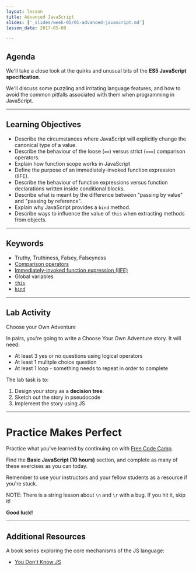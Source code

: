 ```yaml
---
layout: lesson
title: Advanced JavaScript
slides: ['_slides/week-05/01-advanced-javascript.md']
lesson_date: 2017-05-08

---
```


## Agenda

We'll take a close look at the quirks and unusual bits of the **ES5 JavaScript specification**.

We'll discuss some puzzling and irritating language features, and how to avoid the common pitfalls associated with them when programming in JavaScript.

---

## Learning Objectives

- Describe the circumstances where JavaScript will explicitly change the canonical type of a value.
- Describe the behaviour of the loose (`==`) versus strict (`===`) comparison operators.
- Explain how function scope works in JavaScript
- Define the purpose of an immediately-invoked function expression (IIFE).
- Describe the behaviour of function expressions versus function declarations written inside conditional blocks.
- Describe what is meant by the difference between "passing by value" and "passing by reference".
- Explain why JavaScript provides a `bind` method.
- Describe ways to influence the value of `this` when extracting methods from objects.

---

## Keywords

- Truthy, Truthiness, Falsey, Falseyness
- [Comparison operators](https://developer.mozilla.org/en-US/docs/Web/JavaScript/Reference/Operators/Comparison_Operators)
- [Immediately-invoked function expression (IIFE)](https://developer.mozilla.org/en-US/docs/Glossary/IIFE)
- Global variables
- [`this`](https://developer.mozilla.org/en/docs/Web/JavaScript/Reference/Operators/this)
- [`bind`](https://developer.mozilla.org/en-US/docs/Web/JavaScript/Reference/Global_Objects/Function/bind)

---

## Lab Activity

Choose your Own Adventure

In pairs, you're going to write a Choose Your Own Adventure story. It will need:

- At least 3 yes or no questions using logical operators
- At least 1 mulitple choice question
- At least 1 loop - something needs to repeat in order to complete

The lab task is to:

1. Design your story as a __decision tree__.
1. Sketch out the story in pseudocode
1. Implement the story using JS

---

# Practice Makes Perfect

Practice what you've learned by continuing on with [Free Code Camp](http://www.freecodecamp.com/ma).

Find the **Basic JavaScript (10 hours)** section, and complete as many of these exercises as you can today.

Remember to use your instructors and your fellow students as a resource if you're stuck.

NOTE: There is a string lesson about `\n` and `\r` with a bug. If you hit it, skip it!

**Good luck!**

---

## Additional Resources

A book series exploring the core mechanisms of the JS language:

- [You Don't Know JS](https://github.com/getify/You-Dont-Know-JS)
